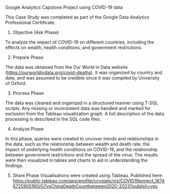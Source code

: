 Google Analytics Capstone Project using COVID-19 data

This Case Study was completed as part of the Google Data Analytics Professional Certificate.

1. Objective (Ask Phase)

To analyze the impact of COVID-19 on different countries, including the effects on wealth, health conditions, and government restrictions.

2. Prepare Phase

The data was obtained from the Our World in Data website (https://ourworldindata.org/covid-deaths). It was organized by country and date, and was assumed to be credible since it was compiled by University of Oxford.

3. Process Phase

The data was cleaned and organized in a structured manner using T-SQL scripts. Any missing or inconsistent data was handled and marked for exclusion from the Tableau visualization graph. A full description of the data processing is described in the SQL code files.

4. Analyze Phase

In this phase, queries were created to uncover trends and relationships in the data, such as the relationship between wealth and death rate, the impact of underlying health conditions on COVID-19, and the relationship between government restrictions and the spread of the virus. The results were then visualized in tables and charts to aid in understanding the findings.

5. Share Phase
Visualisations were created using Tableau. 
Published here: https://public.tableau.com/app/profile/ccystats/viz/COVID19project_16746725905160/G7vsChinaDeathCountbetween2020-2023?publish=yes 
